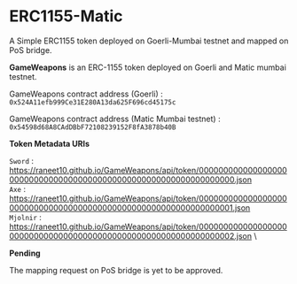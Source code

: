 # ERC1155-Matic
A Simple ERC1155 token deployed on Goerli-Mumbai testnet and mapped on PoS bridge.

**GameWeapons** is an ERC-1155 token deployed on Goerli and Matic mumbai testnet.

GameWeapons contract address (Goerli) : ```0x524A11efb999Ce31E280A13da625F696cd45175c ```

GameWeapons contract address (Matic Mumbai testnet) : ```0x54598d68A8CAdDBbF72108239152F8fA3878b40B ```

**Token Metadata URIs**

```Sword``` : https://raneet10.github.io/GameWeapons/api/token/0000000000000000000000000000000000000000000000000000000000000000.json \
```Axe``` : https://raneet10.github.io/GameWeapons/api/token/0000000000000000000000000000000000000000000000000000000000000001.json  \
```Mjolnir``` : https://raneet10.github.io/GameWeapons/api/token/0000000000000000000000000000000000000000000000000000000000000002.json \


**Pending**

The mapping request on PoS bridge is yet to be approved.
